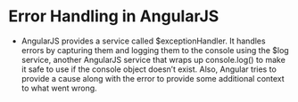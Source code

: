 # Error Handling in AngularJS

* AngularJS provides a service called $exceptionHandler. It handles errors by capturing them and logging them to the console using the $log service, another AngularJS service that wraps up console.log() to make it safe to use if the console object doesn’t exist. Also, Angular tries to provide a cause along with the error to provide some additional context to what went wrong.
